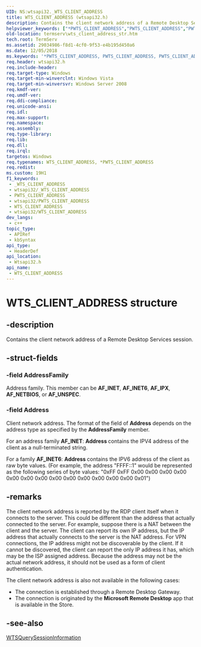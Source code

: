 ```yaml
---
UID: NS:wtsapi32._WTS_CLIENT_ADDRESS
title: WTS_CLIENT_ADDRESS (wtsapi32.h)
description: Contains the client network address of a Remote Desktop Services session.
helpviewer_keywords: ["*PWTS_CLIENT_ADDRESS","PWTS_CLIENT_ADDRESS","PWTS_CLIENT_ADDRESS structure pointer [Remote Desktop Services]","WTS_CLIENT_ADDRESS","WTS_CLIENT_ADDRESS structure [Remote Desktop Services]","_win32_wts_client_address_str","termserv.wts_client_address_str","wtsapi32/PWTS_CLIENT_ADDRESS","wtsapi32/WTS_CLIENT_ADDRESS"]
old-location: termserv\wts_client_address_str.htm
tech.root: TermServ
ms.assetid: 29034986-f8d1-4cf0-9f53-e4b195d450a6
ms.date: 12/05/2018
ms.keywords: '*PWTS_CLIENT_ADDRESS, PWTS_CLIENT_ADDRESS, PWTS_CLIENT_ADDRESS structure pointer [Remote Desktop Services], WTS_CLIENT_ADDRESS, WTS_CLIENT_ADDRESS structure [Remote Desktop Services], _win32_wts_client_address_str, termserv.wts_client_address_str, wtsapi32/PWTS_CLIENT_ADDRESS, wtsapi32/WTS_CLIENT_ADDRESS'
req.header: wtsapi32.h
req.include-header: 
req.target-type: Windows
req.target-min-winverclnt: Windows Vista
req.target-min-winversvr: Windows Server 2008
req.kmdf-ver: 
req.umdf-ver: 
req.ddi-compliance: 
req.unicode-ansi: 
req.idl: 
req.max-support: 
req.namespace: 
req.assembly: 
req.type-library: 
req.lib: 
req.dll: 
req.irql: 
targetos: Windows
req.typenames: WTS_CLIENT_ADDRESS, *PWTS_CLIENT_ADDRESS
req.redist: 
ms.custom: 19H1
f1_keywords:
 - _WTS_CLIENT_ADDRESS
 - wtsapi32/_WTS_CLIENT_ADDRESS
 - PWTS_CLIENT_ADDRESS
 - wtsapi32/PWTS_CLIENT_ADDRESS
 - WTS_CLIENT_ADDRESS
 - wtsapi32/WTS_CLIENT_ADDRESS
dev_langs:
 - c++
topic_type:
 - APIRef
 - kbSyntax
api_type:
 - HeaderDef
api_location:
 - Wtsapi32.h
api_name:
 - WTS_CLIENT_ADDRESS
---
```


# WTS_CLIENT_ADDRESS structure


## -description

Contains 
    the client network address of a Remote Desktop Services session.

## -struct-fields

### -field AddressFamily

Address family. This member can be <b>AF_INET</b>, <b>AF_INET6</b>, <b>AF_IPX</b>, <b>AF_NETBIOS</b>, or <b>AF_UNSPEC</b>.

### -field Address

Client network address. The format of the field of <b>Address</b> depends on the address type as specified by the <b>AddressFamily</b> member.

For an address family <b>AF_INET</b>: <b>Address </b> contains the IPV4 address of the client as a null-terminated string.


For a family <b>AF_INET6</b>: <b>Address </b> contains the IPV6 address of the client as raw byte values. (For example, the address "FFFF::1" would be represented as the following series of byte values: "0xFF 0xFF 0x00 0x00  0x00 0x00  0x00 0x00  0x00 0x00  0x00 0x00  0x00 0x00  0x00 0x01")

## -remarks

The client network address is reported by the RDP client itself when it connects to the server. This could be different than the address that actually connected to the server. For example, suppose there is a NAT between the client and the server. The client can report its own IP address, but the IP address that actually connects to the server is the NAT address. For VPN connections, the IP address might not be discoverable by the client. If it cannot be discovered, the client can report the only IP address it has, which may be the ISP assigned address. Because the address may not be the actual network address, it should not be used as a form of client authentication.
    
The client network address is also not available in the following cases:
- The connection is established through a Remote Desktop Gateway.
- The connection is originated by the **Microsoft Remote Desktop** app that is available in the Store.

## -see-also

<a href="/windows/desktop/api/wtsapi32/nf-wtsapi32-wtsquerysessioninformationa">WTSQuerySessionInformation</a>